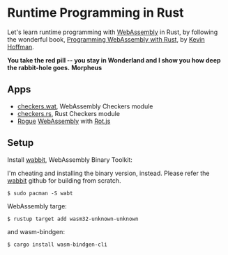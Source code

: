 # Runtime Programming in Rust

Let's learn runtime programming with [WebAssembly]
in Rust, by following the wonderful book,
[Programming WebAssembly with Rust], by [Kevin Hoffman].

**You take the red pill -- you stay in Wonderland and I show you
how deep the rabbit-hole goes.** **Morpheus**

## Apps

- [checkers.wat](ch02/checkers.wat), WebAssembly Checkers module
- [checkers.rs](ch03/src/checkers.rs), Rust Checkers module
- [Rogue] [WebAssembly](ch04) with [Rot.js]

## Setup

Install [wabbit], WebAssembly Binary Toolkit:

I'm cheating and installing the binary version, instead.
Please refer the [wabbit] github for building from scratch.

```
$ sudo pacman -S wabt
```

WebAssembly targe:

```
$ rustup target add wasm32-unknown-unknown
```

and wasm-bindgen:

```
$ cargo install wasm-bindgen-cli
```

[webassembly]: https://webassembly.github.io/spec/core/intro/index.html
[programming webassembly with rust]: https://pragprog.com/titles/khrust/programming-webassembly-with-rust/
[kevin hoffman]: https://twitter.com/KevinHoffman
[rogue]: https://en.wikipedia.org/wiki/Rogue_(video_game)
[rot.js]: http://roguebasin.com/index.php/Rot.js_tutorial
[build.rs]: https://doc.rust-lang.org/cargo/reference/build-scripts.html
[rustwasm]: https://rustwasm.github.io/docs/book/
[wabbit]: https://github.com/WebAssembly/wabt
